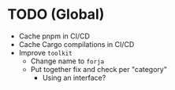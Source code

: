 # TODO (Global)

- Cache pnpm in CI/CD
- Cache Cargo compilations in CI/CD
- Improve `toolkit`
  - Change name to `forja`
  - Put together fix and check per "category"
    - Using an interface?
